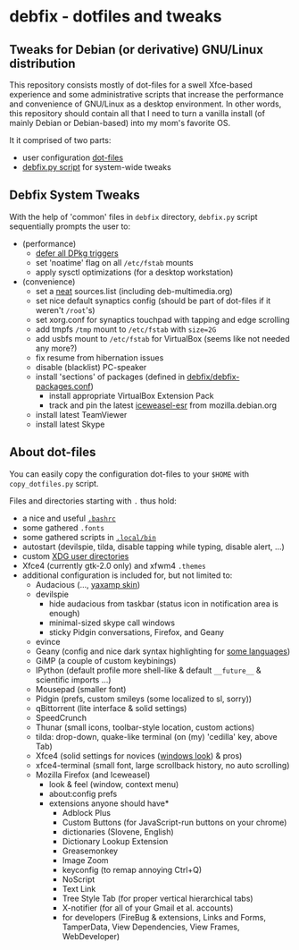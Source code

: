 # debfix - dotfiles and tweaks

## Tweaks for Debian (or derivative) GNU/Linux distribution

This repository consists mostly of dot-files for a swell Xfce-based experience
and some administrative scripts that increase the performance and convenience
of GNU/Linux as a desktop environment. In other words, this repository should
contain all that I need to turn a vanilla install (of mainly Debian or
Debian-based) into my mom's favorite OS.

It it comprised of two parts:
* user configuration [dot-files](https://github.com/kernc/debfix#about-dot-files)
* [debfix.py script](https://github.com/kernc/debfix#debfix-system-tweaks) for system-wide tweaks


## Debfix System Tweaks

With the help of 'common' files in `debfix` directory, `debfix.py` script
sequentially prompts the user to:
* (performance)
    * [defer all DPkg triggers](http://raphaelhertzog.com/2011/05/30/trying-to-make-dpkg-triggers-more-useful-and-less-painful/)
    * set 'noatime' flag on all `/etc/fstab` mounts
    * apply sysctl optimizations (for a desktop workstation)
* (convenience)
    * set a [neat](http://http.debian.net/) sources.list (including deb-multimedia.org)
    * set nice default synaptics config (should be part of dot-files if it weren't `/root`'s)
    * set xorg.conf for synaptics touchpad with tapping and edge scrolling
    * add tmpfs `/tmp` mount to `/etc/fstab` with `size=2G`
    * add usbfs mount to `/etc/fstab` for VirtualBox (seems like not needed any more?)
    * fix resume from hibernation issues
    * disable (blacklist) PC-speaker
    * install 'sections' of packages (defined in [debfix/debfix-packages.conf](https://github.com/kernc/debfix/blob/master/debfix/debfix-packages.conf))
        * install appropriate VirtualBox Extension Pack
        * track and pin the latest [iceweasel-esr](http://www.mozilla.org/en-US/firefox/organizations/) from mozilla.debian.org
    * install latest TeamViewer
    * install latest Skype


## About dot-files

You can easily copy the configuration dot-files to your `$HOME` with
`copy_dotfiles.py` script.

Files and directories starting with `.` thus hold:
* a nice and useful [`.bashrc`](https://github.com/kernc/debfix/tree/master/.bashrc)
* some gathered `.fonts`
* some gathered scripts in [`.local/bin`](https://github.com/kernc/debfix/tree/master/.local/bin)
* autostart (devilspie, tilda, disable tapping while typing, disable alert, ...)
* custom [XDG user directories](https://github.com/kernc/debfix/blob/master/.config/user-dirs.dirs)
* Xfce4 (currently gtk-2.0 only) and xfwm4 `.themes`
* additional configuration is included for, but not limited to:
    * Audacious (..., [yaxamp skin](http://www.allwinampskins.com/yaxamp.wsz))
    * devilspie
        * hide audacious from taskbar (status icon in notification area is enough)
        * minimal-sized skype call windows
        * sticky Pidgin conversations, Firefox, and Geany
    * evince
    * Geany (config and nice dark syntax highlighting for [some languages](https://github.com/kernc/debfix/blob/master/.config/geany/filedefs))
    * GiMP (a couple of custom keybinings)
    * IPython (default profile more shell-like & default `__future__` & scientific imports ...)
    * Mousepad (smaller font)
    * Pidgin (prefs, custom smileys (some localized to sl, sorry))
    * qBittorrent (lite interface & solid settings)
    * SpeedCrunch
    * Thunar (small icons, toolbar-style location, custom actions)
    * tilda: drop-down, quake-like terminal (on (my) 'cedilla' key, above Tab)
    * Xfce4 (solid settings for novices ([windows look](https://github.com/kernc/debfix/blob/master/.config/xfce4/xfconf/xfce-perchannel-xml/xfce4-panel.xml.windows)) & pros)
    * xfce4-terminal (small font, large scrollback history, no auto scrolling)
    * Mozilla Firefox (and Iceweasel)
        * look & feel (window, context menu)
        * about:config prefs
        * extensions anyone should have*
            * Adblock Plus
            * Custom Buttons (for JavaScript-run buttons on your chrome)
            * dictionaries (Slovene, English)
            * Dictionary Lookup Extension
            * Greasemonkey
            * Image Zoom
            * keyconfig (to remap annoying Ctrl+Q)
            * NoScript
            * Text Link
            * Tree Style Tab (for proper vertical hierarchical tabs)
            * X-notifier (for all of your Gmail et al. accounts)
            * for developers (FireBug & extensions, Links and Forms, TamperData, View Dependencies, View Frames, WebDeveloper)
    